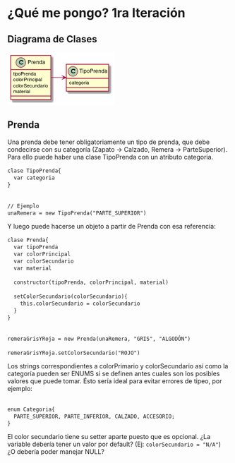 # ¿Qué me pongo? 1ra Iteración

## Diagrama de Clases

![image](diagramaDeClases.png)

## Prenda

Una prenda debe tener obligatoriamente un tipo de prenda, que debe condecirse con su categoría (Zapato -> Calzado, Remera -> ParteSuperior). Para ello puede haber una clase TipoPrenda con un atributo categoria.

```
clase TipoPrenda{
  var categoria
}


// Ejemplo
unaRemera = new TipoPrenda("PARTE_SUPERIOR")

```

Y luego puede hacerse un objeto a partir de Prenda con esa referencia:

```
clase Prenda{
  var tipoPrenda
  var colorPrincipal
  var colorSecundario
  var material

  constructor(tipoPrenda, colorPrincipal, material)

  setColorSecundario(colorSecundario){
    this.colorSecundario = colorSecundario
  }
}


remeraGrisYRoja = new Prenda(unaRemera, "GRIS", "ALGODÓN")

remeraGrisYRoja.setColorSecundario("ROJO")
```

Los strings correspondientes a colorPrimario y colorSecundario así como la categoría pueden ser ENUMS si se definen antes cuales son los posibles valores que puede tomar. Ésto sería ideal para evitar errores de tipeo, por ejemplo:

```

enum Categoria{
  PARTE_SUPERIOR, PARTE_INFERIOR, CALZADO, ACCESORIO;
}

```

El color secundario tiene su setter aparte puesto que es opcional. ¿La variable debería tener un valor por default? (Ej: `colorSecundario = "N/A"`) ¿O debería poder manejar NULL?





